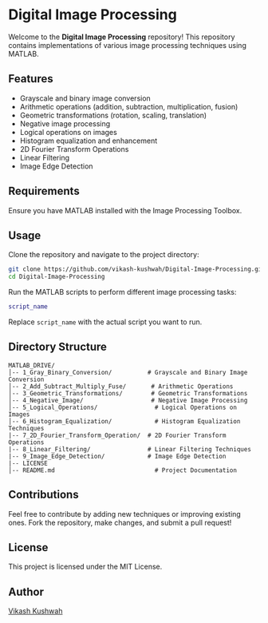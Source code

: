 ﻿# Digital Image Processing

Welcome to the **Digital Image Processing** repository! This repository contains implementations of various image processing techniques using MATLAB.

## Features
- Grayscale and binary image conversion
- Arithmetic operations (addition, subtraction, multiplication, fusion)
- Geometric transformations (rotation, scaling, translation)
- Negative image processing
- Logical operations on images
- Histogram equalization and enhancement
- 2D Fourier Transform Operations
- Linear Filtering
- Image Edge Detection

## Requirements
Ensure you have MATLAB installed with the Image Processing Toolbox.

## Usage
Clone the repository and navigate to the project directory:

```sh
git clone https://github.com/vikash-kushwah/Digital-Image-Processing.git
cd Digital-Image-Processing
```

Run the MATLAB scripts to perform different image processing tasks:

```matlab
script_name
```

Replace `script_name` with the actual script you want to run.

## Directory Structure
```
MATLAB_DRIVE/
│-- 1_Gray_Binary_Conversion/          # Grayscale and Binary Image Conversion
│-- 2_Add_Subtract_Multiply_Fuse/       # Arithmetic Operations
│-- 3_Geometric_Transformations/        # Geometric Transformations
│-- 4_Negative_Image/                   # Negative Image Processing
│-- 5_Logical_Operations/                # Logical Operations on Images
│-- 6_Histogram_Equalization/            # Histogram Equalization Techniques
|-- 7_2D_Fourier_Transform_Operation/  # 2D Fourier Transform Operations
|-- 8_Linear_Filtering/                # Linear Filtering Techniques
|-- 9_Image_Edge_Detection/            # Image Edge Detection
|-- LICENSE
│-- README.md                            # Project Documentation
```

## Contributions
Feel free to contribute by adding new techniques or improving existing ones. Fork the repository, make changes, and submit a pull request!

## License
This project is licensed under the MIT License.

## Author
[Vikash Kushwah](https://github.com/vikash-kushwah)
